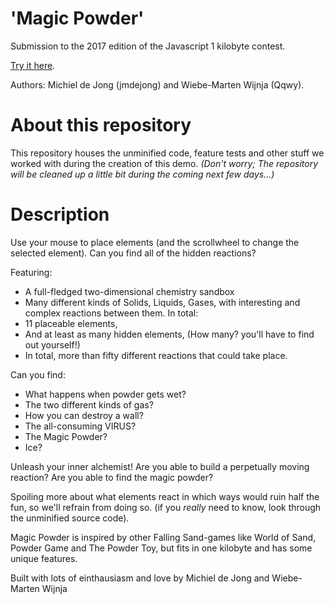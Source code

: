 # 'Magic Powder'

Submission to the 2017 edition of the Javascript 1 kilobyte contest.

[Try it here](http://js1k.com/2017-magic/details/2892).

Authors: Michiel de Jong (jmdejong) and Wiebe-Marten Wijnja (Qqwy).


# About this repository

This repository houses the unminified code, feature tests and other stuff we worked with during the creation of this demo. 
_(Don't worry; The repository will be cleaned up a little bit during the coming next few days...)_

# Description

Use your mouse to place elements (and the scrollwheel to change the selected element).
Can you find all of the hidden reactions?

Featuring:

- A full-fledged two-dimensional chemistry sandbox
- Many different kinds of Solids, Liquids, Gases, with interesting and complex reactions between them. In total:
- 11 placeable elements,
- And at least as many hidden elements, (How many? you'll have to find out yourself!)
- In total, more than fifty different reactions that could take place.

Can you find:
- What happens when powder gets wet?
- The two different kinds of gas?
- How you can destroy a wall?
- The all-consuming VIRUS?
- The Magic Powder?
- Ice?

Unleash your inner alchemist!
Are you able to build a perpetually moving reaction?
Are you able to find the magic powder?

Spoiling more about what elements react in which ways would ruin half the fun,
so we'll refrain from doing so.
(if you _really_ need to know, look through the unminified source code).

Magic Powder is inspired by other Falling Sand-games like World of Sand, Powder Game and The Powder Toy, but fits in one kilobyte and has some unique features.

Built with lots of einthausiasm and love by Michiel de Jong and Wiebe-Marten Wijnja
